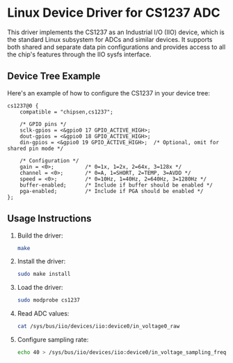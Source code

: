 # Linux Device Driver for CS1237 ADC

This driver implements the CS1237 as an Industrial I/O (IIO) device, which is the standard Linux subsystem for ADCs and similar devices. 
It supports both shared and separate data pin configurations and provides access to all the chip's features through the IIO sysfs interface.

## Device Tree Example

Here's an example of how to configure the CS1237 in your device tree:

```dts
cs1237@0 {
    compatible = "chipsen,cs1237";
    
    /* GPIO pins */
    sclk-gpios = <&gpio0 17 GPIO_ACTIVE_HIGH>;
    dout-gpios = <&gpio0 18 GPIO_ACTIVE_HIGH>;
    din-gpios = <&gpio0 19 GPIO_ACTIVE_HIGH>;  /* Optional, omit for shared pin mode */
    
    /* Configuration */
    gain = <0>;          /* 0=1x, 1=2x, 2=64x, 3=128x */
    channel = <0>;       /* 0=A, 1=SHORT, 2=TEMP, 3=AVDD */
    speed = <0>;         /* 0=10Hz, 1=40Hz, 2=640Hz, 3=1280Hz */
    buffer-enabled;      /* Include if buffer should be enabled */
    pga-enabled;         /* Include if PGA should be enabled */
};
```

## Usage Instructions

1. Build the driver:
   ```bash
   make
   ```

2. Install the driver:
   ```bash
   sudo make install
   ```

3. Load the driver:
   ```bash
   sudo modprobe cs1237
   ```

4. Read ADC values:
   ```bash
   cat /sys/bus/iio/devices/iio:device0/in_voltage0_raw
   ```

5. Configure sampling rate:
   ```bash
   echo 40 > /sys/bus/iio/devices/iio:device0/in_voltage_sampling_frequency
   ```

